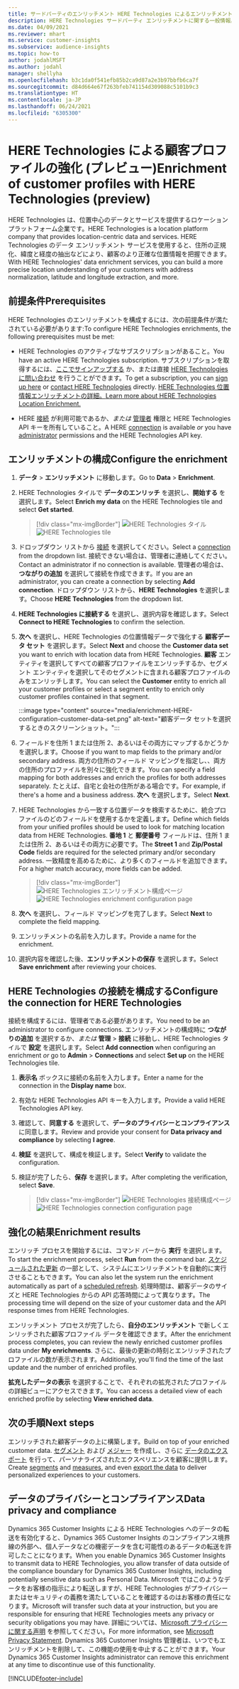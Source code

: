 ```yaml
---
title: サードパーティのエンリッチメント HERE Technologies によるエンリッチメント
description: HERE Technologies サードパーティ エンリッチメントに関する一般情報。
ms.date: 04/09/2021
ms.reviewer: mhart
ms.service: customer-insights
ms.subservice: audience-insights
ms.topic: how-to
author: jodahlMSFT
ms.author: jodahl
manager: shellyha
ms.openlocfilehash: b3c1da0f541efb85b2ca9d87a2e3b97bbfb6ca7f
ms.sourcegitcommit: d84d664e67f263bfeb741154d309088c5101b9c3
ms.translationtype: HT
ms.contentlocale: ja-JP
ms.lasthandoff: 06/24/2021
ms.locfileid: "6305300"
---
```

# <a name="enrichment-of-customer-profiles-with-here-technologies-preview"></a><span data-ttu-id="c9383-103">HERE Technologies による顧客プロファイルの強化 (プレビュー)</span><span class="sxs-lookup"><span data-stu-id="c9383-103">Enrichment of customer profiles with HERE Technologies (preview)</span></span>

<span data-ttu-id="c9383-104">HERE Technologies は、位置中心のデータとサービスを提供するロケーション プラットフォーム企業です。</span><span class="sxs-lookup"><span data-stu-id="c9383-104">HERE Technologies is a location platform company that provides location-centric data and services.</span></span> <span data-ttu-id="c9383-105">HERE Technologies のデータ エンリッチメント サービスを使用すると、住所の正規化、緯度と経度の抽出などにより、顧客のより正確な位置情報を把握できます。</span><span class="sxs-lookup"><span data-stu-id="c9383-105">With HERE Technologies' data enrichment services, you can build a more precise location understanding of your customers with address normalization, latitude and longitude extraction, and more.</span></span>

## <a name="prerequisites"></a><span data-ttu-id="c9383-106">前提条件</span><span class="sxs-lookup"><span data-stu-id="c9383-106">Prerequisites</span></span>

<span data-ttu-id="c9383-107">HERE Technologies のエンリッチメントを構成するには、次の前提条件が満たされている必要があります:</span><span class="sxs-lookup"><span data-stu-id="c9383-107">To configure HERE Technologies enrichments, the following prerequisites must be met:</span></span>

- <span data-ttu-id="c9383-108">HERE Technologies のアクティブなサブスクリプションがあること。</span><span class="sxs-lookup"><span data-stu-id="c9383-108">You have an active HERE Technologies subscription.</span></span> <span data-ttu-id="c9383-109">サブスクリプションを取得するには、[ここでサインアップする](https://developer.here.com/sign-up?utm_medium=referral&utm_source=Microsoft-Dynamics-CI&create=Freemium-Basic) か、または直接 [HERE Technologies に問い合わせ](https://developer.here.com/help?utm_medium=referral&utm_source=Microsoft-Dynamics-CI#how-can-we-help-you) を行うことができます。</span><span class="sxs-lookup"><span data-stu-id="c9383-109">To get a subscription, you can [sign up here](https://developer.here.com/sign-up?utm_medium=referral&utm_source=Microsoft-Dynamics-CI&create=Freemium-Basic) or [contact HERE Technologies](https://developer.here.com/help?utm_medium=referral&utm_source=Microsoft-Dynamics-CI#how-can-we-help-you) directly.</span></span> [<span data-ttu-id="c9383-110">HERE Technologies 位置情報エンリッチメントの詳細。</span><span class="sxs-lookup"><span data-stu-id="c9383-110">Learn more about HERE Technologies Location Enrichment.</span></span>](https://developer.here.com/location-enrichment?cid=Dev-MicrosoftDynamics-DB-0-Dev-&utm_source=MicrosoftDynamics&utm_medium=referral&utm_campaign=Online_Dev_ReferralMicrosoft)

- <span data-ttu-id="c9383-111">HERE [接続](connections.md) が利用可能であるか、*または* [管理者](permissions.md#administrator) 権限と HERE Technologies API キーを所有していること。</span><span class="sxs-lookup"><span data-stu-id="c9383-111">A HERE [connection](connections.md) is available *or* you have [administrator](permissions.md#administrator) permissions and the HERE Technologies API key.</span></span>

## <a name="configure-the-enrichment"></a><span data-ttu-id="c9383-112">エンリッチメントの構成</span><span class="sxs-lookup"><span data-stu-id="c9383-112">Configure the enrichment</span></span>

1. <span data-ttu-id="c9383-113">**データ** > **エンリッチメント** に移動します。</span><span class="sxs-lookup"><span data-stu-id="c9383-113">Go to **Data** > **Enrichment**.</span></span> 

1. <span data-ttu-id="c9383-114">HERE Technologies タイルで **データのエンリッチ** を選択し、**開始する** を選択します。</span><span class="sxs-lookup"><span data-stu-id="c9383-114">Select **Enrich my data** on the HERE Technologies tile and select **Get started**.</span></span>

   > [!div class="mx-imgBorder"]
   > <span data-ttu-id="c9383-115">![HERE Technologies タイル](media/HERE-tile.png "HERE Technologies タイル")</span><span class="sxs-lookup"><span data-stu-id="c9383-115">![HERE Technologies tile](media/HERE-tile.png "HERE Technologies tile")</span></span>

1. <span data-ttu-id="c9383-116">ドロップダウン リストから [接続](connections.md) を選択してください。</span><span class="sxs-lookup"><span data-stu-id="c9383-116">Select a [connection](connections.md) from the dropdown list.</span></span> <span data-ttu-id="c9383-117">接続できない場合は、管理者に連絡してください。</span><span class="sxs-lookup"><span data-stu-id="c9383-117">Contact  an administrator if no connection is available.</span></span> <span data-ttu-id="c9383-118">管理者の場合は、**つながりの追加** を選択して接続を作成できます。</span><span class="sxs-lookup"><span data-stu-id="c9383-118">If you are an administrator, you can create a connection by selecting **Add connection**.</span></span> <span data-ttu-id="c9383-119">ドロップダウン リストから、**HERE Technologies** を選択します。</span><span class="sxs-lookup"><span data-stu-id="c9383-119">Choose **HERE Technologies** from the dropdown list.</span></span> 

1. <span data-ttu-id="c9383-120">**HERE Technologies に接続する** を選択し、選択内容を確認します。</span><span class="sxs-lookup"><span data-stu-id="c9383-120">Select **Connect to HERE Technologies** to confirm the selection.</span></span>

1.  <span data-ttu-id="c9383-121">**次へ** を選択し、HERE Technologies の位置情報データで強化する **顧客データ セット** を選択します。</span><span class="sxs-lookup"><span data-stu-id="c9383-121">Select **Next** and choose the **Customer data set** you want to enrich with location data from HERE Technologies.</span></span> <span data-ttu-id="c9383-122">**顧客** エンティティを選択してすべての顧客プロファイルをエンリッチするか、セグメント エンティティを選択してそのセグメントに含まれる顧客プロファイルのみをエンリッチします。</span><span class="sxs-lookup"><span data-stu-id="c9383-122">You can select the **Customer** entity to enrich all your customer profiles or select a segment entity to enrich only customer profiles contained in that segment.</span></span>

    :::image type="content" source="media/enrichment-HERE-configuration-customer-data-set.png" alt-text="顧客データ セットを選択するときのスクリーンショット。":::

1. <span data-ttu-id="c9383-124">フィールドを住所 1 または住所 2、あるいはその両方にマップするかどうかを選択します。</span><span class="sxs-lookup"><span data-stu-id="c9383-124">Choose if you want to map fields to the primary and/or secondary address.</span></span> <span data-ttu-id="c9383-125">両方の住所のフィールド マッピングを指定し、、両方の住所のプロファイルを別々に強化できます。</span><span class="sxs-lookup"><span data-stu-id="c9383-125">You can specify a field mapping for both addresses and enrich the profiles for both addresses separately.</span></span> <span data-ttu-id="c9383-126">たとえば、自宅と会社の住所がある場合です。</span><span class="sxs-lookup"><span data-stu-id="c9383-126">For example, if there's a home and a business address.</span></span> <span data-ttu-id="c9383-127">**次へ** を選択します。</span><span class="sxs-lookup"><span data-stu-id="c9383-127">Select **Next**.</span></span>

1. <span data-ttu-id="c9383-128">HERE Technologies から一致する位置データを検索するために、統合プロファイルのどのフィールドを使用するかを定義します。</span><span class="sxs-lookup"><span data-stu-id="c9383-128">Define which fields from your unified profiles should be used to look for matching location data from HERE Technologies.</span></span> <span data-ttu-id="c9383-129">**番地 1** と **郵便番号** フィールドは、住所 1 または住所 2、あるいはその両方に必要です。</span><span class="sxs-lookup"><span data-stu-id="c9383-129">The **Street 1** and **Zip/Postal Code** fields are required for the selected primary and/or secondary address.</span></span> <span data-ttu-id="c9383-130">一致精度を高めるために、より多くのフィールドを追加できます。</span><span class="sxs-lookup"><span data-stu-id="c9383-130">For a higher match accuracy, more fields can be added.</span></span>

   > [!div class="mx-imgBorder"]
   > <span data-ttu-id="c9383-131">![HERE Technologies エンリッチメント構成ページ](media/enrichment-HERE-configuration.png "HERE Technologies エンリッチメント構成ページ")</span><span class="sxs-lookup"><span data-stu-id="c9383-131">![HERE Technologies enrichment configuration page](media/enrichment-HERE-configuration.png "HERE Technologies enrichment configuration page")</span></span>

1. <span data-ttu-id="c9383-132">**次へ** を選択し、フィールド マッピングを完了します。</span><span class="sxs-lookup"><span data-stu-id="c9383-132">Select **Next** to complete the field mapping.</span></span>

1. <span data-ttu-id="c9383-133">エンリッチメントの名前を入力します。</span><span class="sxs-lookup"><span data-stu-id="c9383-133">Provide a name for the enrichment.</span></span> 

1. <span data-ttu-id="c9383-134">選択内容を確認した後、**エンリッチメントの保存** を選択します。</span><span class="sxs-lookup"><span data-stu-id="c9383-134">Select **Save enrichment** after reviewing your choices.</span></span>

## <a name="configure-the-connection-for-here-technologies"></a><span data-ttu-id="c9383-135">HERE Technologies の接続を構成する</span><span class="sxs-lookup"><span data-stu-id="c9383-135">Configure the connection for HERE Technologies</span></span> 

<span data-ttu-id="c9383-136">接続を構成するには、管理者である必要があります。</span><span class="sxs-lookup"><span data-stu-id="c9383-136">You need to be an administrator to configure connections.</span></span> <span data-ttu-id="c9383-137">エンリッチメントの構成時に **つながりの追加** を選択するか、*または* **管理** > **接続** に移動し、HERE Technologies タイルで **設定** を選択します。</span><span class="sxs-lookup"><span data-stu-id="c9383-137">Select **Add connection** when configuring an enrichment *or* go to **Admin** > **Connections** and select **Set up** on the HERE Technologies tile.</span></span>

1. <span data-ttu-id="c9383-138">**表示名** ボックスに接続の名前を入力します。</span><span class="sxs-lookup"><span data-stu-id="c9383-138">Enter a name for the connection in the **Display name** box.</span></span>

1. <span data-ttu-id="c9383-139">有効な HERE Technologies API キーを入力します。</span><span class="sxs-lookup"><span data-stu-id="c9383-139">Provide a valid HERE Technologies API key.</span></span>

1. <span data-ttu-id="c9383-140">確認して、**同意する** を選択して、**データのプライバシーとコンプライアンス** に同意します。</span><span class="sxs-lookup"><span data-stu-id="c9383-140">Review and provide your consent for **Data privacy and compliance** by selecting **I agree**.</span></span>

1. <span data-ttu-id="c9383-141">**検証** を選択して、構成を検証します。</span><span class="sxs-lookup"><span data-stu-id="c9383-141">Select **Verify** to validate the configuration.</span></span>

1. <span data-ttu-id="c9383-142">検証が完了したら、**保存** を選択します。</span><span class="sxs-lookup"><span data-stu-id="c9383-142">After completing the verification, select **Save**.</span></span>

   > [!div class="mx-imgBorder"]
   > <span data-ttu-id="c9383-143">![HERE Technologies 接続構成ページ](media/enrichment-HERE-connection.png "HERE Technologies 接続構成ページ")</span><span class="sxs-lookup"><span data-stu-id="c9383-143">![HERE Technologies connection configuration page](media/enrichment-HERE-connection.png "HERE Technologies connection configuration page")</span></span>

## <a name="enrichment-results"></a><span data-ttu-id="c9383-144">強化の結果</span><span class="sxs-lookup"><span data-stu-id="c9383-144">Enrichment results</span></span>

<span data-ttu-id="c9383-145">エンリッチ プロセスを開始するには、コマンド バーから **実行** を選択します。</span><span class="sxs-lookup"><span data-stu-id="c9383-145">To start the enrichment process, select **Run** from the command bar.</span></span> <span data-ttu-id="c9383-146">[スケジュールされた更新](system.md#schedule-tab) の一部として、システムにエンリッチメントを自動的に実行させることもできます。</span><span class="sxs-lookup"><span data-stu-id="c9383-146">You can also let the system run the enrichment automatically as part of a [scheduled refresh](system.md#schedule-tab).</span></span> <span data-ttu-id="c9383-147">処理時間は、顧客データのサイズと HERE Technologies からの API 応答時間によって異なります。</span><span class="sxs-lookup"><span data-stu-id="c9383-147">The processing time will depend on the size of your customer data and the API response times from HERE Technologies.</span></span>

<span data-ttu-id="c9383-148">エンリッチメント プロセスが完了したら、**自分のエンリッチメント** で新しくエンリッチされた顧客プロファイル データを確認できます。</span><span class="sxs-lookup"><span data-stu-id="c9383-148">After the enrichment process completes, you can review the newly enriched customer profiles data under **My enrichments**.</span></span> <span data-ttu-id="c9383-149">さらに、最後の更新の時刻とエンリッチされたプロファイルの数が表示されます。</span><span class="sxs-lookup"><span data-stu-id="c9383-149">Additionally, you'll find the time of the last update and the number of enriched profiles.</span></span>

<span data-ttu-id="c9383-150">**拡充したデータの表示** を選択することで、それぞれの拡充されたプロファイルの詳細ビューにアクセスできます。</span><span class="sxs-lookup"><span data-stu-id="c9383-150">You can access a detailed view of each enriched profile by selecting **View enriched data**.</span></span>

## <a name="next-steps"></a><span data-ttu-id="c9383-151">次の手順</span><span class="sxs-lookup"><span data-stu-id="c9383-151">Next steps</span></span>

<span data-ttu-id="c9383-152">エンリッチされた顧客データの上に構築します。</span><span class="sxs-lookup"><span data-stu-id="c9383-152">Build on top of your enriched customer data.</span></span> <span data-ttu-id="c9383-153">[セグメント](segments.md) および [メジャー](measures.md) を作成し、さらに [データのエクスポート](export-destinations.md) を行って、パーソナライズされたエクスペリエンスを顧客に提供します。</span><span class="sxs-lookup"><span data-stu-id="c9383-153">Create [segments](segments.md) and [measures](measures.md), and even [export the data](export-destinations.md) to deliver personalized experiences to your customers.</span></span>

## <a name="data-privacy-and-compliance"></a><span data-ttu-id="c9383-154">データのプライバシーとコンプライアンス</span><span class="sxs-lookup"><span data-stu-id="c9383-154">Data privacy and compliance</span></span>

<span data-ttu-id="c9383-155">Dynamics 365 Customer Insights による HERE Technologies へのデータの転送を有効化すると、Dynamics 365 Customer Insights のコンプライアンス境界線の外部へ、個人データなどの機密データを含む可能性のあるデータの転送を許可したことになります。</span><span class="sxs-lookup"><span data-stu-id="c9383-155">When you enable Dynamics 365 Customer Insights to transmit data to HERE Technologies, you allow transfer of data outside of the compliance boundary for Dynamics 365 Customer Insights, including potentially sensitive data such as Personal Data.</span></span> <span data-ttu-id="c9383-156">Microsoft ではこのようなデータをお客様の指示により転送しますが、HERE Technologies がプライバシーまたはセキュリティの義務を満たしていることを確認するのはお客様の責任になります。</span><span class="sxs-lookup"><span data-stu-id="c9383-156">Microsoft will transfer such data at your instruction, but you are responsible for ensuring that HERE Technologies meets any privacy or security obligations you may have.</span></span> <span data-ttu-id="c9383-157">詳細については、[Microsoft プライバシーに関する声明](https://go.microsoft.com/fwlink/?linkid=396732) を参照してください。</span><span class="sxs-lookup"><span data-stu-id="c9383-157">For more information, see [Microsoft Privacy Statement](https://go.microsoft.com/fwlink/?linkid=396732).</span></span>
<span data-ttu-id="c9383-158">Dynamics 365 Customer Insights 管理者は、いつでもエンリッチメントを削除して、この機能の使用を中止することができます。</span><span class="sxs-lookup"><span data-stu-id="c9383-158">Your Dynamics 365 Customer Insights administrator can remove this enrichment at any time to discontinue use of this functionality.</span></span>


[!INCLUDE[footer-include](../includes/footer-banner.md)]
